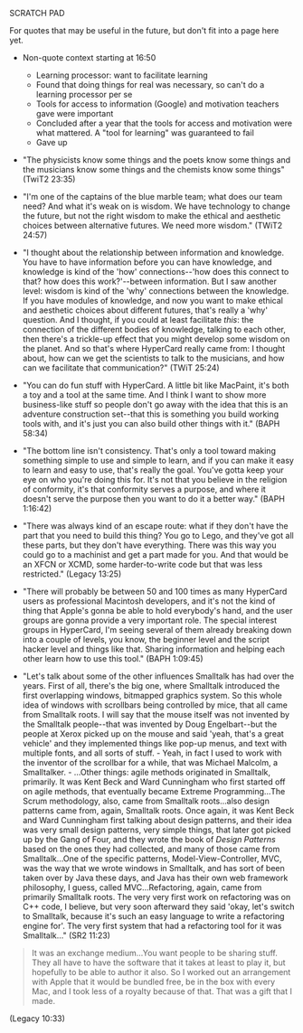 SCRATCH PAD

For quotes that may be useful in the future, but don't fit into a page here yet.

- Non-quote context starting at 16:50
  - Learning processor: want to facilitate learning
  - Found that doing things for real was necessary, so can't do a learning processor per se
  - Tools for access to information (Google) and motivation teachers gave were important
  - Concluded after a year that the tools for access and motivation were what mattered. A "tool for learning" was guaranteed to fail
  - Gave up

- "The physicists know some things and the poets know some things and the musicians know some things and the chemists know some things" (TwiT2 23:35)
- "I'm one of the captains of the blue marble team; what does our team need? And what it's weak on is wisdom. We have technology to change the future, but not the right wisdom to make the ethical and aesthetic choices between alternative futures. We need more wisdom." (TWiT2 24:57)
- "I thought about the relationship between information and knowledge. You have to have information before you can have knowledge, and knowledge is kind of the 'how' connections--'how does this connect to that? how does this work?'--between information. But I saw another level: wisdom is kind of the 'why' connections between the knowledge. If you have modules of knowledge, and now you want to make ethical and aesthetic choices about different futures, that's really a 'why' question. And I thought, if you could at least facilitate *this*: the connection of the different bodies of knowledge, talking to each other, then there's a trickle-up effect that you might develop some wisdom on the planet. And so that's where HyperCard really came from: I thought about, how can we get the scientists to talk to the musicians, and how can we facilitate that communication?" (TWiT 25:24)
- "You can do fun stuff with HyperCard. A little bit like MacPaint, it's both a toy and a tool at the same time. And I think I want to show more business-like stuff so people don't go away with the idea that this is an adventure construction set--that this is something you build working tools with, and it's just you can also build other things with it." (BAPH 58:34)
- "The bottom line isn't consistency. That's only a tool toward making something simple to use and simple to learn, and if you can make it easy to learn and easy to use, that's really the goal. You've gotta keep your eye on who you're doing this for. It's not that you believe in the religion of conformity, it's that conformity serves a purpose, and where it doesn't serve the purpose then you want to do it a better way." (BAPH 1:16:42)
- "There was always kind of an escape route: what if they don't have the part that you need to build this thing? You go to Lego, and they've got all these parts, but they don't have everything. There was this way you could go to a machinist and get a part made for you. And that would be an XFCN or XCMD, some harder-to-write code but that was less restricted." (Legacy 13:25)
- "There will probably be between 50 and 100 times as many HyperCard users as professional Macintosh developers, and it's not the kind of thing that Apple's gonna be able to hold everybody's hand, and the user groups are gonna provide a very important role. The special interest groups in HyperCard, I'm seeing several of them already breaking down into a couple of levels, you know, the beginner level and the script hacker level and things like that. Sharing information and helping each other learn how to use this tool." (BAPH 1:09:45)
- "Let's talk about some of the other influences Smalltalk has had over the years. First of all, there's the big one, where Smalltalk introduced the first overlapping windows, bitmapped graphics system. So this whole idea of windows with scrollbars being controlled by mice, that all came from Smalltalk roots. I will say that the mouse itself was not invented by the Smalltalk people--that was invented by Doug Engelbart--but the people at Xerox picked up on the mouse and said 'yeah, that's a great vehicle' and they implemented things like pop-up menus, and text with multiple fonts, and all sorts of stuff. - Yeah, in fact I used to work with the inventor of the scrollbar for a while, that was Michael Malcolm, a Smalltalker. - …Other things: agile methods originated in Smalltalk, primarily. It was Kent Beck and Ward Cunningham who first started off on agile methods, that eventually became Extreme Programming…The Scrum methodology, also, came from Smalltalk roots…also design patterns came from, again, Smalltalk roots. Once again, it was Kent Beck and Ward Cunningham first talking about design patterns, and their idea was very small design patterns, very simple things, that later got picked up by the Gang of Four, and they wrote the book of *Design Patterns* based on the ones they had collected, and many of those came from Smalltalk…One of the specific patterns, Model-View-Controller, MVC, was the way that we wrote windows in Smalltalk, and has sort of been taken over by Java these days, and Java has their own web framework philosophy, I guess, called MVC…Refactoring, again, came from primarily Smalltalk roots. The very very first work on refactoring was on C++ code, I believe, but very soon afterward they said 'okay, let's switch to Smalltalk, because it's such an easy language to write a refactoring engine for'. The very first system that had a refactoring tool for it was Smalltalk…" (SR2 11:23)

> It was an exchange medium…You want people to be sharing stuff. They all have to have the software that it takes at least to play it, but hopefully to be able to author it also. So I worked out an arrangement with Apple that it would be bundled free, be in the box with every Mac, and I took less of a royalty because of that. That was a gift that I made.

(Legacy 10:33)